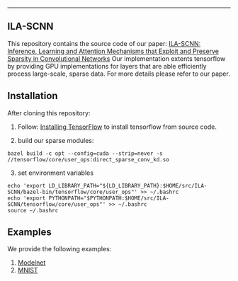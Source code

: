 
<div align="center">
 <img src=""><br><br>
</div>

-----------------


## ILA-SCNN

This repository contains the source code of our paper: [ILA-SCNN: Inference, Learning and Attention Mechanisms that Exploit and Preserve Sparsity in Convolutional Networks](https://deadlink.link)
Our implementation extents tensorflow by providing GPU implementations for layers  that are able efficiently process large-scale, sparse data. For more details please refer to our paper.


## Installation

After cloning this repository:
1) Follow: [Installing TensorFlow](https://www.tensorflow.org/install/install_sources) to install tensorflow from source code.

2) build our sparse modules:
```
bazel build -c opt --config=cuda --strip=never -s //tensorflow/core/user_ops:direct_sparse_conv_kd.so
```
3) set environment variables
```
echo 'export LD_LIBRARY_PATH="${LD_LIBRARY_PATH}:$HOME/src/ILA-SCNN/bazel-bin/tensorflow/core/user_ops"' >> ~/.bashrc
echo 'export PYTHONPATH="$PYTHONPATH:$HOME/src/ILA-SCNN/tensorflow/core/user_ops"' >> ~/.bashrc
source ~/.bashrc
```

## Examples
We provide the following examples:
1)  [Modelnet](https://github.com/TimoHackel/ILA-SCNN/tree/master/tensorflow/core/user_ops/direct_sparse_experiments/modelnet)
2) [MNIST](https://github.com/TimoHackel/ILA-SCNN/tree/master/tensorflow/core/user_ops/direct_sparse_experiments/mnist)
